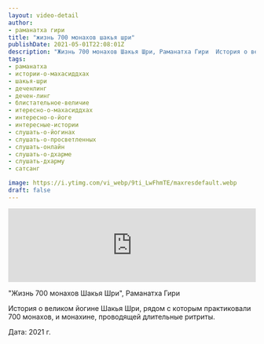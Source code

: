 ```yaml
---
layout: video-detail
author:
- раманатха гири
title: "жизнь 700 монахов шакья шри"
publishDate: 2021-05-01T22:08:01Z
description: "Жизнь 700 монахов Шакья Шри, Раманатха Гири  История о великом йогине Шакья Шри, рядом с которым практиковали 700 монахов, и монахине, проводящей длительные ритриты.  Дата  2021 г."
tags: 
- раманатха
- истории-о-махасиддхах
- шакья-шри
- деченлинг
- дечен-линг
- блистательное-величие
- итересно-о-махасиддхах
- интересно-о-йоге
- интересные-истории
- слушать-о-йогинах
- слушать-о-просветленных
- слушать-онлайн
- слушать-о-дхарме
- слушать-дхарму
- сатсанг

image: https://i.ytimg.com/vi_webp/9ti_LwFhmTE/maxresdefault.webp
draft: false
---
```


<iframe width="100%" src="https://www.youtube.com/embed/9ti_LwFhmTE" frameborder="0" allowfullscreen=""></iframe> 

 "Жизнь 700 монахов Шакья Шри", Раманатха Гири

 История о великом йогине Шакья Шри, рядом с которым практиковали 700 монахов, и монахине, проводящей длительные ритриты.

 Дата: 2021 г.

  

 